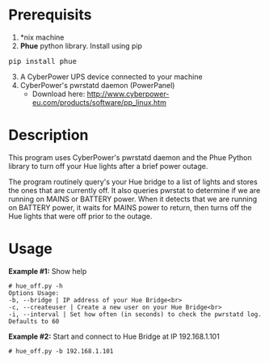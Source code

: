 # Prerequisits
1. *nix machine
2. **Phue** python library. Install using pip
<pre>pip install phue</pre>
3. A CyberPower UPS device connected to your machine
4. CyberPower's pwrstatd daemon (PowerPanel)
    * Download here: http://www.cyberpower-eu.com/products/software/pp_linux.htm
    
# Description
  This program uses CyberPower's pwrstatd daemon and the Phue Python library to turn
    off your Hue lights after a brief power outage.

  The program routinely query's your Hue bridge to a list of lights and stores the ones
    that are currently off.  It also queries pwrstat to determine if we are running on
    MAINS or BATTERY power.  When it detects that we are running on BATTERY power, it
    waits for MAINS power to return, then turns off the Hue lights that were off prior
    to the outage.
    
# Usage
**Example #1:** Show help
```
# hue_off.py -h
Options Usage:
-b, --bridge | IP address of your Hue Bridge<br>
-c, --createuser | Create a new user on your Hue Bridge<br>
-i, --interval | Set how often (in seconds) to check the pwrstatd log. Defaults to 60
```

**Example #2:** Start and connect to Hue Bridge at IP 192.168.1.101
```
# hue_off.py -b 192.168.1.101
```

